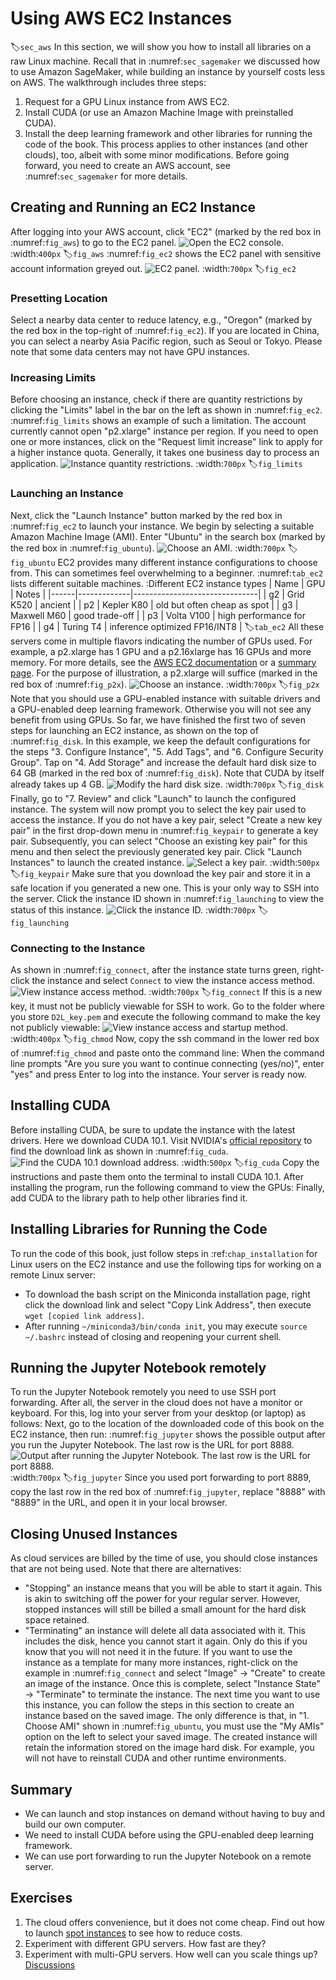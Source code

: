 # Using AWS EC2 Instances
:label:`sec_aws`
In this section, we will show you how to install all libraries on a raw Linux machine. Recall that in :numref:`sec_sagemaker` we discussed how to use Amazon SageMaker, while building an instance by yourself costs less on AWS. The walkthrough includes three steps:
1. Request for a GPU Linux instance from AWS EC2.
1. Install CUDA (or use an Amazon Machine Image with preinstalled CUDA).
1. Install the deep learning framework and other libraries for running the code of the book.
This process applies to other instances (and other clouds), too, albeit with some minor modifications. Before going forward, you need to create an AWS account, see :numref:`sec_sagemaker` for more details.
## Creating and Running an EC2 Instance
After logging into your AWS account, click "EC2" (marked by the red box in :numref:`fig_aws`) to go to the EC2 panel.
![Open the EC2 console.](../img/aws.png)
:width:`400px`
:label:`fig_aws`
:numref:`fig_ec2` shows the EC2 panel with sensitive account information greyed out.
![EC2 panel.](../img/ec2.png)
:width:`700px`
:label:`fig_ec2`
### Presetting Location
Select a nearby data center to reduce latency, e.g., "Oregon" (marked by the red box in the top-right of :numref:`fig_ec2`). If you are located in China,
you can select a nearby Asia Pacific region, such as Seoul or Tokyo. Please note
that some data centers may not have GPU instances.
### Increasing Limits
Before choosing an instance, check if there are quantity
restrictions by clicking the "Limits" label in the bar on the left as shown in
:numref:`fig_ec2`. 
:numref:`fig_limits` shows an example of such a
limitation. The account currently cannot open "p2.xlarge" instance per region. If
you need to open one or more instances, click on the "Request limit increase" link to
apply for a higher instance quota.
Generally, it takes one business day to
process an application.
![Instance quantity restrictions.](../img/limits.png)
:width:`700px`
:label:`fig_limits`
### Launching an Instance
Next, click the "Launch Instance" button marked by the red box in :numref:`fig_ec2` to launch your instance.
We begin by selecting a suitable Amazon Machine Image (AMI). Enter "Ubuntu" in the search box (marked by the red box in :numref:`fig_ubuntu`).
![Choose an AMI.](../img/ubuntu-new.png)
:width:`700px`
:label:`fig_ubuntu`
EC2 provides many different instance configurations to choose from. This can sometimes feel overwhelming to a beginner. :numref:`tab_ec2` lists different suitable machines.
:Different EC2 instance types
| Name | GPU         | Notes                         |
|------|-------------|-------------------------------|
| g2   | Grid K520   | ancient                       |
| p2   | Kepler K80  | old but often cheap as spot   |
| g3   | Maxwell M60 | good trade-off                |
| p3   | Volta V100  | high performance for FP16     |
| g4   | Turing T4   | inference optimized FP16/INT8 |
:label:`tab_ec2`
All these servers come in multiple flavors indicating the number of GPUs used. For example, a p2.xlarge has 1 GPU and a p2.16xlarge has 16 GPUs and more memory. For more details, see the [AWS EC2 documentation](https://aws.amazon.com/ec2/instance-types/) or a [summary page](https://www.ec2instances.info). For the purpose of illustration, a p2.xlarge will suffice (marked in the red box of :numref:`fig_p2x`).
![Choose an instance.](../img/p2x.png)
:width:`700px`
:label:`fig_p2x`
Note that you should use a GPU-enabled instance with suitable drivers and a GPU-enabled deep learning framework. Otherwise you will not see any benefit from using GPUs.
So far, we have finished the first two of seven steps for launching an EC2 instance, as shown on the top of :numref:`fig_disk`. In this example, we keep the default configurations for the steps "3. Configure Instance", "5. Add Tags", and "6. Configure Security Group". Tap on "4. Add Storage" and increase the default hard disk size to 64 GB (marked in the red box of :numref:`fig_disk`). Note that CUDA by itself already takes up 4 GB.
![Modify the hard disk size.](../img/disk.png)
:width:`700px`
:label:`fig_disk`
Finally, go to "7. Review" and click "Launch" to launch the configured
instance. The system will now prompt you to select the key pair used to access
the instance. If you do not have a key pair, select "Create a new key pair" in
the first drop-down menu in :numref:`fig_keypair` to generate a key pair. Subsequently,
you can select "Choose an existing key pair" for this menu and then select the
previously generated key pair. Click "Launch Instances" to launch the created
instance.
![Select a key pair.](../img/keypair.png)
:width:`500px`
:label:`fig_keypair`
Make sure that you download the key pair and store it in a safe location if you
generated a new one. This is your only way to SSH into the server. Click the
instance ID shown in :numref:`fig_launching` to view the status of this instance.
![Click the instance ID.](../img/launching.png)
:width:`700px`
:label:`fig_launching`
### Connecting to the Instance
As shown in :numref:`fig_connect`, after the instance state turns green, right-click the instance and select `Connect` to view the instance access method.
![View instance access method.](../img/connect.png)
:width:`700px`
:label:`fig_connect`
If this is a new key, it must not be publicly viewable for SSH to work. Go to the folder where you store `D2L_key.pem` and 
execute the following command 
to make the key not publicly viewable:
![View instance access and startup method.](../img/chmod.png)
:width:`400px`
:label:`fig_chmod`
Now, copy the ssh command in the lower red box of :numref:`fig_chmod` and paste onto the command line:
When the command line prompts "Are you sure you want to continue connecting (yes/no)", enter "yes" and press Enter to log into the instance.
Your server is ready now.
## Installing CUDA
Before installing CUDA, be sure to update the instance with the latest drivers.
Here we download CUDA 10.1. Visit NVIDIA's [official repository](https://developer.nvidia.com/cuda-toolkit-archive) to find the download link as shown in :numref:`fig_cuda`.
![Find the CUDA 10.1 download address.](../img/cuda101.png)
:width:`500px`
:label:`fig_cuda`
Copy the instructions and paste them onto the terminal to install CUDA 10.1.
After installing the program, run the following command to view the GPUs:
Finally, add CUDA to the library path to help other libraries find it.
## Installing Libraries for Running the Code
To run the code of this book,
just follow steps in :ref:`chap_installation`
for Linux users on the EC2 instance
and use the following tips 
for working on a remote Linux server:
* To download the bash script on the Miniconda installation page, right click the download link and select "Copy Link Address", then execute `wget [copied link address]`.
* After running `~/miniconda3/bin/conda init`, you may execute `source ~/.bashrc` instead of closing and reopening your current shell.
## Running the Jupyter Notebook remotely
To run the Jupyter Notebook remotely you need to use SSH port forwarding. After all, the server in the cloud does not have a monitor or keyboard. For this, log into your server from your desktop (or laptop) as follows:
Next, go to the location 
of the downloaded code of this book
on the EC2 instance,
then run:
:numref:`fig_jupyter` shows the possible output after you run the Jupyter Notebook. The last row is the URL for port 8888.
![Output after running the Jupyter Notebook. The last row is the URL for port 8888.](../img/jupyter.png)
:width:`700px`
:label:`fig_jupyter`
Since you used port forwarding to port 8889,
copy the last row in the red box of :numref:`fig_jupyter`,
replace "8888" with "8889" in the URL,
and open it in your local browser.
## Closing Unused Instances
As cloud services are billed by the time of use, you should close instances that are not being used. Note that there are alternatives:
* "Stopping" an instance means that you will be able to start it again. This is akin to switching off the power for your regular server. However, stopped instances will still be billed a small amount for the hard disk space retained. 
* "Terminating" an instance will delete all data associated with it. This includes the disk, hence you cannot start it again. Only do this if you know that you will not need it in the future.
If you want to use the instance as a template for many more instances,
right-click on the example in :numref:`fig_connect` and select "Image" $\rightarrow$
"Create" to create an image of the instance. Once this is complete, select
"Instance State" $\rightarrow$ "Terminate" to terminate the instance. The next
time you want to use this instance, you can follow the steps in this section 
to create an instance based on
the saved image. The only difference is that, in "1. Choose AMI" shown in
:numref:`fig_ubuntu`, you must use the "My AMIs" option on the left to select your saved
image. The created instance will retain the information stored on the image hard
disk. For example, you will not have to reinstall CUDA and other runtime
environments.
## Summary
* We can launch and stop instances on demand without having to buy and build our own computer.
* We need to install CUDA before using the GPU-enabled deep learning framework.
* We can use port forwarding to run the Jupyter Notebook on a remote server.
## Exercises
1. The cloud offers convenience, but it does not come cheap. Find out how to launch [spot instances](https://aws.amazon.com/ec2/spot/) to see how to reduce costs.
1. Experiment with different GPU servers. How fast are they?
1. Experiment with multi-GPU servers. How well can you scale things up?
[Discussions](https://discuss.d2l.ai/t/423)